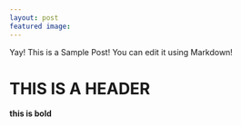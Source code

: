 ```yaml
---
layout: post
featured image: 
---
```


Yay! This is a Sample Post! You can edit it using Markdown!

# THIS IS A HEADER

**this is bold**